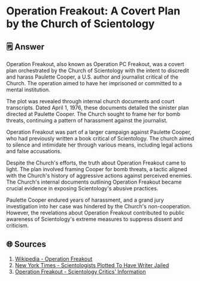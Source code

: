 # Operation Freakout: A Covert Plan by the Church of Scientology

## 🗒️ Answer

Operation Freakout, also known as Operation PC Freakout, was a covert plan orchestrated by the Church of Scientology with the intent to discredit and harass Paulette Cooper, a U.S. author and journalist critical of the Church. The operation aimed to have her imprisoned or committed to a mental institution.

The plot was revealed through internal church documents and court transcripts. Dated April 1, 1976, these documents detailed the sinister plan directed at Paulette Cooper. The Church sought to frame her for bomb threats, continuing a pattern of harassment against the journalist.

Operation Freakout was part of a larger campaign against Paulette Cooper, who had previously written a book critical of Scientology. The church aimed to silence and intimidate her through various means, including legal actions and false accusations.

Despite the Church's efforts, the truth about Operation Freakout came to light. The plan involved framing Cooper for bomb threats, a tactic aligned with the Church's history of aggressive actions against perceived enemies. The Church's internal documents outlining Operation Freakout became crucial evidence in exposing Scientology's abusive practices.

Paulette Cooper endured years of harassment, and a grand jury investigation into her case was hindered by the Church's non-cooperation. However, the revelations about Operation Freakout contributed to public awareness of Scientology's extreme measures to suppress dissent and criticism.

## 🌐 Sources

1. [Wikipedia - Operation Freakout](https://en.wikipedia.org/wiki/Operation_Freakout)
2. [New York Times - Scientologists Plotted To Have Writer Jailed](https://www.nytimes.com/1979/11/24/archives/new-documents-show-scientologists-plotted-to-have-writer-jailed.html)
3. [Operation Freakout - Scientology Critics' Information](https://www.spaink.net/cos/mpoulter/scum/freakout.html)
